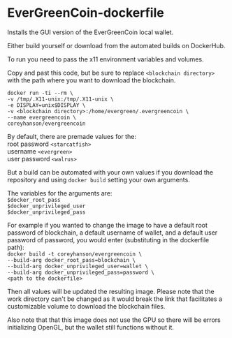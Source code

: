 # EverGreenCoin-dockerfile
Installs the GUI version of the EverGreenCoin local wallet.

Either build yourself or download from the automated builds on DockerHub.

To run you need to pass the x11 environment variables and volumes.

Copy and past this code, but be sure to replace `<blockchain directory>` with the path where you want to download the blockchain.

`docker run -ti --rm \`<br>
`-v /tmp/.X11-unix:/tmp/.X11-unix \`<br>
`-e DISPLAY=unix$DISPLAY \`<br>
`-v <blockchain directory>:/home/evergreen/.evergreencoin \`<br>
`--name evergreencoin \`<br>
`coreyhanson/evergreencoin`

By default, there are premade values for the:<br>
root password `<starcatfish>`<br>
username `<evergreen>`<br>
user password `<walrus>`

But a build can be automated with your own values if you download the repository and using `docker build` setting your own arguments.

The variables for the arguments are:<br>
`$docker_root_pass`<br>
`$docker_unprivileged_user`<br>
`$docker_unprivileged_pass`<br>

For example if you wanted to change the image to have a default root password of blockchain, a default username of wallet, and a default user password of password, you would enter (substituting in the dockerfile path):<br>
`docker build -t coreyhanson/evergreencoin \`<br>
`--build-arg docker_root_pass=blockchain \`<br>
`--build-arg docker_unprivileged_user=wallet \`<br>
`--build-arg docker_unprivileged_pass=password \`<br>
`<path to the dockerfile>`

Then all values will be updated the resulting image. Please note that the work directory can't be changed as it would break the link that facilitates a customizable volume to download the blockchain files.

Also note that that this image does not use the GPU so there will be errors initializing OpenGL, but the wallet still functions without it.

